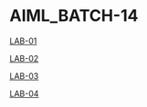 # AIML_BATCH-14
[LAB-01](https://github.com/2203A51661/AIML_BACH-14/blob/main/LAB001.ipynb)


[LAB-02](https://github.com/2203A51661/AIML_BACH-14/blob/main/LAB02.ipynb)


[LAB-03](https://github.com/2203A51661/AIML_BACH-14/blob/main/Lab03.ipynb)


[LAB-04](https://github.com/2203A51661/AIML_BACH-14/blob/main/LAB04.ipynb)
